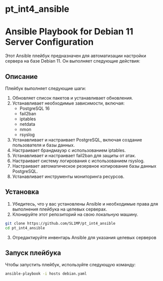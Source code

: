 # pt_int4_ansible

# Ansible Playbook for Debian 11 Server Configuration

Этот Ansible плейбук предназначен для автоматизации настройки сервера на базе Debian 11. Он выполняет следующие действия:

## Описание

Плейбук выполняет следующие шаги:

1. Обновляет список пакетов и устанавливает обновления.
2. Устанавливает необходимые зависимости, включая:
   - PostgreSQL 16
   - fail2ban
   - iptables
   - netdata
   - nmon
   - rsyslog
3. Устанавливает и настраивает PostgreSQL, включая создание пользователя и базы данных.
4. Настраивает брандмауэр с использованием iptables.
5. Устанавливает и настраивает fail2ban для защиты от атак.
6. Настраивает систему логирования с использованием rsyslog.
7. Настраивает автоматическое резервное копирование базы данных PostgreSQL.
8. Устанавливает инструменты мониторинга ресурсов.

## Установка

1. Убедитесь, что у вас установлены Ansible и необходимые права для выполнения плейбука на целевых серверах.
2. Клонируйте этот репозиторий на свою локальную машину.

```bash
git clone https://github.com/SL1MP/pt_int4_ansible
cd pt_int4_ansible
```
3. Отредактируйте инвентарь Ansible для указания целевых серверов

## Запуск плейбука
Чтобы запустить плейбук, используйте следующую команду:
```bash
ansible-playbook -i hosts debian.yaml
```
